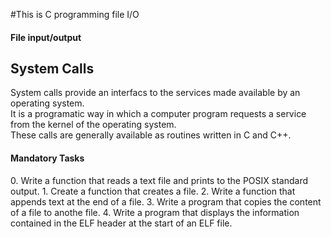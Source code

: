 #This is C programming file I/O

<h4>File input/output </h4>

<h2>System Calls</h2>
System calls provide an interfacs to the services made available by an operating system.</br>
It is a programatic way in which a computer program requests a service from the kernel of the operating system.</br>
These calls are generally available as routines written in C and C++.<br>

<h4>Mandatory Tasks</h4>
0. Write a function that reads a text file and prints to the POSIX standard output.
1. Create a function that creates a file.
2. Write a function that appends text at the end of a file.
3. Write a program that copies the content of a file to anothe file.
4. Write a program that displays the information contained in the ELF header at the start of an ELF file.